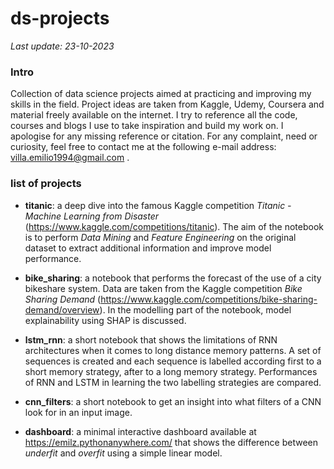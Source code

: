 # ds-projects

*Last update: 23-10-2023*

### Intro
Collection of data science projects aimed at practicing and improving my skills in the field.
Project ideas are taken from Kaggle, Udemy, Coursera and material freely available on the internet.
I try to reference all the code, courses and blogs I use to take inspiration and build my work on.
I apologise for any missing reference or citation. For any complaint, need or curiosity, feel free 
to contact me at the following e-mail address: villa.emilio1994@gmail.com .

### list of projects
- **titanic**: a deep dive into the famous Kaggle competition *Titanic - Machine Learning from Disaster*
  (https://www.kaggle.com/competitions/titanic).
  The aim of the notebook is to perform *Data Mining* and *Feature Engineering* on the original dataset
  to extract additional information and improve model performance.

- **bike_sharing**: a notebook that performs the forecast of the use of a city bikeshare system. Data are taken from
  the Kaggle competition *Bike Sharing Demand* (https://www.kaggle.com/competitions/bike-sharing-demand/overview). 
  In the modelling part of the notebook, model explainability using SHAP is discussed.

- **lstm_rnn**: a short notebook that shows the limitations of RNN architectures when it comes to long distance
  memory patterns. A set of sequences is created and each sequence is labelled according first to a short memory
  strategy, after to a long memory strategy. Performances of RNN and LSTM in learning the two labelling strategies
  are compared. 

- **cnn_filters**: a short notebook to get an insight into what filters of a CNN look for in an
  input image. 

- **dashboard**: a minimal interactive dashboard available at https://emilz.pythonanywhere.com/ that
  shows the difference between *underfit* and *overfit* using a simple linear model.
